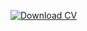 [![Download CV](https://img.shields.io/badge/Download-CV-blue)](https://raw.githubusercontent.com/01Ruwantha/CV/main/Ruwantha-Madhushan-FlowCV-Resume-20250314.pdf)
